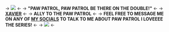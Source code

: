 -> ![](https://i.ibb.co/N1b36Cm/6-F26-A7-D0-2-D99-466-A-B316-CEF60-A5681-BC.gif) <-
-> **"PAW PATROL, PAW PATROL BE THERE ON THE DOUBLE!"** <-
-> [**XAVIER**](https://rentry.co/cyadical) <-
-> **ALLY TO THE PAW PATROL** <-
-> **FEEL FREE TO MESSAGE ME ON ANY OF [MY SOCIALS](https://linktr.ee/Cyadical) TO TALK TO ME ABOUT PAW PATROL I LOVEEEE THE SERIES!** <-
-> ![](https://i.ibb.co/Y3VnqGm/DD3-D3-E6-A-2840-4379-9134-C8-AB2-DA3-ED51.gif) <-